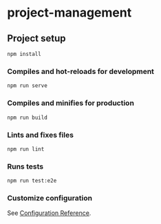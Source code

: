 # project-management

## Project setup
```
npm install
```

### Compiles and hot-reloads for development
```
npm run serve
```

### Compiles and minifies for production
```
npm run build
```

### Lints and fixes files
```
npm run lint
```

### Runs tests
```
npm run test:e2e
```

### Customize configuration
See [Configuration Reference](https://cli.vuejs.org/config/).